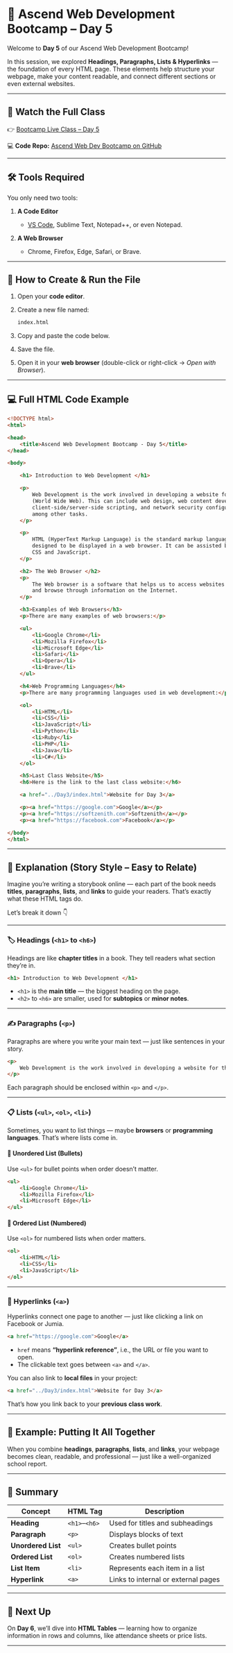  # 📘 Ascend Web Development Bootcamp – Day 5

Welcome to **Day 5** of our Ascend Web Development Bootcamp!

In this session, we explored **Headings, Paragraphs, Lists & Hyperlinks** — the foundation of every HTML page. These elements help structure your webpage, make your content readable, and connect different sections or even external websites.

---

## 🎥 Watch the Full Class

👉 [Bootcamp Live Class – Day 5](https://www.youtube.com/watch?v=4gYzrrxTpes&t=10s)

💻 **Code Repo:** [Ascend Web Dev Bootcamp on GitHub](https://github.com/chibuikemprince/Ascend-Web-Development-Bootcamp-q4-2025/)

---

## 🛠️ Tools Required

You only need two tools:

1. **A Code Editor**

   * [VS Code](https://code.visualstudio.com/), Sublime Text, Notepad++, or even Notepad.

2. **A Web Browser**

   * Chrome, Firefox, Edge, Safari, or Brave.

---

## 📂 How to Create & Run the File

1. Open your **code editor**.

2. Create a new file named:

   ```bash
   index.html
   ```

3. Copy and paste the code below.

4. Save the file.

5. Open it in your **web browser** (double-click or right-click → *Open with Browser*).

---

## 💻 Full HTML Code Example

```html
<!DOCTYPE html>
<html>

<head>
    <title>Ascend Web Development Bootcamp - Day 5</title>
</head>

<body>

    <h1> Introduction to Web Development </h1>

    <p>
        Web Development is the work involved in developing a website for the Internet
        (World Wide Web). This can include web design, web content development,
        client-side/server-side scripting, and network security configuration,
        among other tasks.
    </p>

    <p>
        HTML (HyperText Markup Language) is the standard markup language for documents
        designed to be displayed in a web browser. It can be assisted by technologies such as
        CSS and JavaScript.
    </p>

    <h2> The Web Browser </h2>
    <p>
        The Web browser is a software that helps us to access websites
        and browse through information on the Internet.
    </p>

    <h3>Examples of Web Browsers</h3>
    <p>There are many examples of web browsers:</p>

    <ul>
        <li>Google Chrome</li>
        <li>Mozilla Firefox</li>
        <li>Microsoft Edge</li>
        <li>Safari</li>
        <li>Opera</li>
        <li>Brave</li>
    </ul>

    <h4>Web Programming Languages</h4>
    <p>There are many programming languages used in web development:</p>

    <ol>
        <li>HTML</li>
        <li>CSS</li>
        <li>JavaScript</li>
        <li>Python</li>
        <li>Ruby</li>
        <li>PHP</li>
        <li>Java</li>
        <li>C#</li>
    </ol>

    <h5>Last Class Website</h5>
    <h6>Here is the link to the last class website:</h6>

    <a href="../Day3/index.html">Website for Day 3</a>

    <p><a href="https://google.com">Google</a></p>
    <p><a href="https://softzenith.com">Softzenith</a></p>
    <p><a href="https://facebook.com">Facebook</a></p>

</body>
</html>
```

---

## 🧠 Explanation (Story Style – Easy to Relate)

Imagine you’re writing a storybook online — each part of the book needs **titles**, **paragraphs**, **lists**, and **links** to guide your readers.
That’s exactly what these HTML tags do.

Let’s break it down 👇

---

### 🏷️ Headings (`<h1>` to `<h6>`)

Headings are like **chapter titles** in a book.
They tell readers what section they’re in.

```html
<h1> Introduction to Web Development </h1>
```

* `<h1>` is the **main title** — the biggest heading on the page.
* `<h2>` to `<h6>` are smaller, used for **subtopics** or **minor notes**.

---

### ✍️ Paragraphs (`<p>`)

Paragraphs are where you write your main text — just like sentences in your story.

```html
<p>
    Web Development is the work involved in developing a website for the Internet.
</p>
```

Each paragraph should be enclosed within `<p>` and `</p>`.

---

### 📋 Lists (`<ul>`, `<ol>`, `<li>`)

Sometimes, you want to list things — maybe **browsers** or **programming languages**.
That’s where lists come in.

#### 🔹 Unordered List (Bullets)

Use `<ul>` for bullet points when order doesn’t matter.

```html
<ul>
    <li>Google Chrome</li>
    <li>Mozilla Firefox</li>
    <li>Microsoft Edge</li>
</ul>
```

#### 🔹 Ordered List (Numbered)

Use `<ol>` for numbered lists when order matters.

```html
<ol>
    <li>HTML</li>
    <li>CSS</li>
    <li>JavaScript</li>
</ol>
```

---

### 🔗 Hyperlinks (`<a>`)

Hyperlinks connect one page to another — just like clicking a link on Facebook or Jumia.

```html
<a href="https://google.com">Google</a>
```

* `href` means **“hyperlink reference”**, i.e., the URL or file you want to open.
* The clickable text goes between `<a>` and `</a>`.

You can also link to **local files** in your project:

```html
<a href="../Day3/index.html">Website for Day 3</a>
```

That’s how you link back to your **previous class work**.

---

## 🎨 Example: Putting It All Together

When you combine **headings**, **paragraphs**, **lists**, and **links**,
your webpage becomes clean, readable, and professional — just like a well-organized school report.

---

## 🎯 Summary

| Concept            | HTML Tag      | Description                         |
| ------------------ | ------------- | ----------------------------------- |
| **Heading**        | `<h1>`–`<h6>` | Used for titles and subheadings     |
| **Paragraph**      | `<p>`         | Displays blocks of text             |
| **Unordered List** | `<ul>`        | Creates bullet points               |
| **Ordered List**   | `<ol>`        | Creates numbered lists              |
| **List Item**      | `<li>`        | Represents each item in a list      |
| **Hyperlink**      | `<a>`         | Links to internal or external pages |

---

## 🚀 Next Up

On **Day 6**, we’ll dive into **HTML Tables** — learning how to organize information in rows and columns, like attendance sheets or price lists.

---
